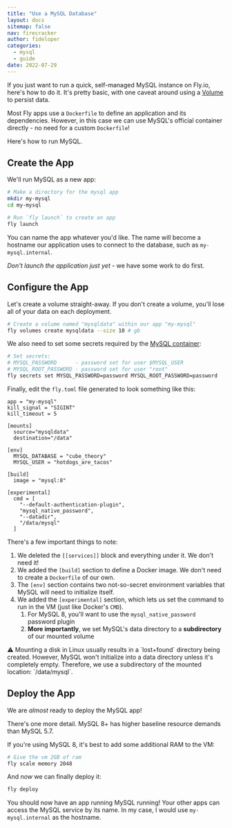 ```yaml
---
title: "Use a MySQL Database"
layout: docs
sitemap: false
nav: firecracker
author: fideloper
categories:
  - mysql
  - guide
date: 2022-07-29
---
```


If you just want to run a quick, self-managed MySQL instance on Fly.io, here's how to do it. It's pretty basic, with one caveat around using a [Volume](/docs/reference/volumes/) to persist data.

Most Fly apps use a `Dockerfile` to define an application and its dependencies. However, in this case we can use MySQL's official container directly - no need for a custom `Dockerfile`!

Here's how to run MySQL.

## Create the App

We'll run MySQL as a new app:

```bash
# Make a directory for the mysql app
mkdir my-mysql
cd my-mysql

# Run `fly launch` to create an app
fly launch
```

You can name the app whatever you'd like. The name will become a hostname our application uses to connect to the database, such as `my-mysql.internal`.

*Don't launch the application just yet* - we have some work to do first.

## Configure the App

Let's create a volume straight-away. If you don't create a volume, you'll lose all of your data on each deployment.

```bash
# Create a volume named "mysqldata" within our app "my-mysql"
fly volumes create mysqldata --size 10 # gb
```

We also need to set some secrets required by the [MySQL container](https://hub.docker.com/_/mysql):

```bash
# Set secrets:
# MYSQL_PASSWORD      - password set for user $MYSQL_USER
# MYSQL_ROOT_PASSWORD - password set for user "root"
fly secrets set MYSQL_PASSWORD=password MYSQL_ROOT_PASSWORD=password
```

Finally, edit the `fly.toml` file generated to look something like this:

```
app = "my-mysql"
kill_signal = "SIGINT"
kill_timeout = 5

[mounts]
  source="mysqldata"
  destination="/data"

[env]
  MYSQL_DATABASE = "cube_theory"
  MYSQL_USER = "hotdogs_are_tacos"

[build]
  image = "mysql:8"

[experimental]
  cmd = [
    "--default-authentication-plugin", 
    "mysql_native_password", 
    "--datadir", 
    "/data/mysql"
  ]
```

There's a few important things to note:

1. We deleted the `[[services]]` block and everything under it. We don't need it!
1. We added the `[build]` section to define a Docker image. We don't need to create a `Dockerfile` of our own.
1. The `[env]` section contains two not-so-secret environment variables that MySQL will need to initialize itself.
1. We added the `[experimental]` section, which lets us set the command to run in the VM (just like Docker's `CMD`).
    1. For MySQL 8, you'll want to use the `mysql_native_password` password plugin
    1. **More importantly**, we set MySQL's data directory to a **subdirectory** of our mounted volume

<div class="callout">⚠️ Mounting a disk in Linux usually results in a `lost+found` directory being created. However, MySQL won't initialize into a data directory unless it's completely empty. Therefore, we use a subdirectory of the mounted location: `/data/mysql`.</div>



## Deploy the App

We are _almost_ ready to deploy the MySQL app!

There's one more detail. MySQL 8+ has higher baseline resource demands than MySQL 5.7.

If you're using MySQL 8, it's best to add some additional RAM to the VM:

```bash
# Give the vm 2GB of ram
fly scale memory 2048
```

And _now_ we can finally deploy it:

```bash
fly deploy
```

You should now have an app running MySQL running! Your other apps can access the MySQL service by its name. In my case, I would use `my-mysql.internal` as the hostname.
